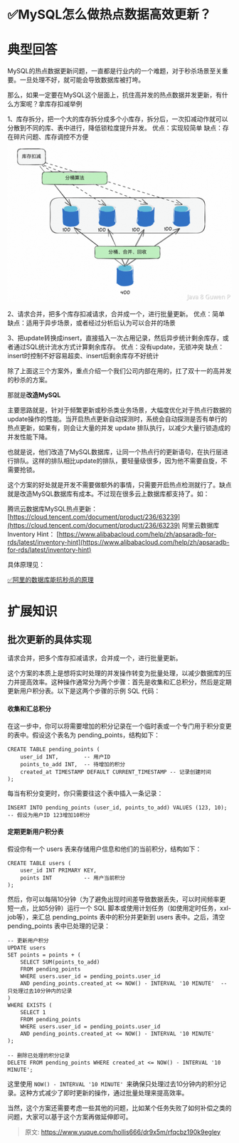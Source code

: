 # ✅MySQL怎么做热点数据高效更新？


# 典型回答

MySQL的热点数据更新问题，一直都是行业内的一个难题，对于秒杀场景至关重要。一旦处理不好，就可能会导致数据库被打垮。

那么，如果一定要在MySQL这个层面上，抗住高并发的热点数据并发更新，有什么方案呢？拿库存扣减举例

1、库存拆分，把一个大的库存拆分成多个小库存，拆分后，一次扣减动作就可以分散到不同的库、表中进行，降低锁粒度提升并发。
优点：实现较简单
缺点：存在碎片问题、库存调控不方便
![image.png](./img/Wtjtn_IjPlLIJ0D-/1708321335683-9bd38f0a-775f-43e1-82a1-a0efafa88e03-251829.png)

2、请求合并，把多个库存扣减请求，合并成一个，进行批量更新。
优点：简单
缺点：适用于异步场景，或者经过分析后认为可以合并的场景

3、把update转换成insert，直接插入一次占用记录，然后异步统计剩余库存，或者通过SQL统计流水方式计算剩余库存。
优点：没有update，无锁冲突
缺点：insert时控制不好容易超卖、insert后剩余库存不好统计

除了上面这三个方案外，重点介绍一个我们公司内部在用的，扛了双十一的高并发的秒杀的方案。

那就是**改造MySQL**

主要思路就是，针对于频繁更新或秒杀类业务场景，大幅度优化对于热点行数据的update操作的性能。当开启热点更新自动探测时，系统会自动探测是否有单行的热点更新，如果有，则会让大量的并发 update 排队执行，以减少大量行锁造成的并发性能下降。

也就是说，他们改造了MySQL数据库，让同一个热点行的更新语句，在执行层进行排队。这样的排队相比update的排队，要轻量级很多，因为他不需要自旋，不需要抢锁。

这个方案的好处就是开发不需要做额外的事情，只需要开启热点检测就行了。缺点就是改造MySQL数据库有成本。不过现在很多云上数据库都支持了。如：

腾讯云数据库MySQL热点更新： [https://cloud.tencent.com/document/product/236/63239](https://cloud.tencent.com/document/product/236/63239)
阿里云数据库Inventory Hint： [https://www.alibabacloud.com/help/zh/apsaradb-for-rds/latest/inventory-hint](https://www.alibabacloud.com/help/zh/apsaradb-for-rds/latest/inventory-hint)


具体原理见：

[✅阿里的数据库能抗秒杀的原理](https://www.yuque.com/hollis666/dr9x5m/gwg64tg0g107wgz3?view=doc_embed)




# 扩展知识


## 批次更新的具体实现

请求合并，把多个库存扣减请求，合并成一个，进行批量更新。

这个方案的本质上是想将实时处理的并发操作转变为批量处理，以减少数据库的压力并提高效率。这种操作通常分为两个步骤：首先是收集和汇总积分，然后是定期更新用户积分表。以下是这两个步骤的示例 SQL 代码：


#### 收集和汇总积分

在这一步中，你可以将需要增加的积分记录在一个临时表或一个专门用于积分变更的表中。假设这个表名为 pending_points，结构如下：

```
CREATE TABLE pending_points (
    user_id INT,        -- 用户ID
    points_to_add INT,  -- 待增加的积分
    created_at TIMESTAMP DEFAULT CURRENT_TIMESTAMP -- 记录创建时间
);
```

每当有积分变更时，你只需要往这个表中插入一条记录：

```
INSERT INTO pending_points (user_id, points_to_add) VALUES (123, 10);  
-- 假设为用户ID 123增加10积分
```


#### 定期更新用户积分表

假设你有一个 users 表来存储用户信息和他们的当前积分，结构如下：

```
CREATE TABLE users (
    user_id INT PRIMARY KEY,
    points INT          -- 用户当前积分
);
```

然后，你可以每隔10分钟（为了避免出现时间差导致数据丢失，可以时间频率更短一点，比如5分钟）运行一个 SQL 脚本或使用计划任务（如使用定时任务，xxl-job等），来汇总 pending_points 表中的积分并更新到 users 表中。之后，清空 pending_points 表中已处理的记录：

```
-- 更新用户积分
UPDATE users
SET points = points + (
    SELECT SUM(points_to_add)
    FROM pending_points
    WHERE users.user_id = pending_points.user_id
    AND pending_points.created_at <= NOW() - INTERVAL '10 MINUTE'  -- 只处理过去10分钟内的记录
)
WHERE EXISTS (
    SELECT 1
    FROM pending_points
    WHERE users.user_id = pending_points.user_id
    AND pending_points.created_at <= NOW() - INTERVAL '10 MINUTE'
);

-- 删除已处理的积分记录
DELETE FROM pending_points WHERE created_at <= NOW() - INTERVAL '10 MINUTE';
```

这里使用 `NOW() - INTERVAL '10 MINUTE' `来确保只处理过去10分钟内的积分记录。这种方式减少了即时更新的操作，通过批量处理来提高效率。

当然，这个方案还需要考虑一些其他的问题，比如某个任务失败了如何补偿之类的问题，大家可以基于这个方案再做延伸即可。


> 原文: <https://www.yuque.com/hollis666/dr9x5m/rfqcbz190k9egley>